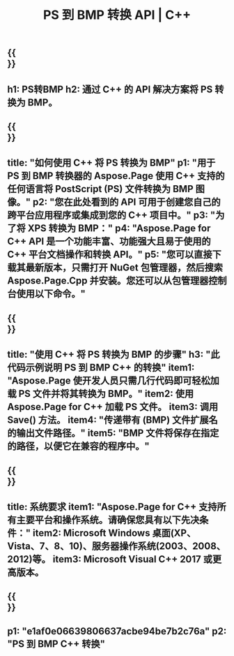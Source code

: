 ﻿---
translation: true
template: /_templates/_conversion-child-cpp.md
title: PS 到 BMP 转换 API | C++
url: /cpp/conversion/ps-to-bmp/
description: Aspose.Page 为 C++ API 解决方案提供的 PS 到 BMP 转换。适用于 Windows 32 位、Windows 64 位和 Linux 64 位的 C++ 运行时环境。
informat: PS
outformat: BMP
otherformats: XPS EPS
---

{{<section banner>}}
---
h1: PS转BMP
h2: 通过 C++ 的 API 解决方案将 PS 转换为 BMP。
---

{{<section overview>}}
---
title: "如何使用 C++ 将 PS 转换为 BMP"
p1: "用于 PS 到 BMP 转换器的 Aspose.Page 使用 C++ 支持的任何语言将 PostScript (PS) 文件转换为 BMP 图像。"
p2: "您在此处看到的 API 可用于创建您自己的跨平台应用程序或集成到您的 C++ 项目中。"
p3: "为了将 XPS 转换为 BMP："
p4: "Aspose.Page for C++ API 是一个功能丰富、功能强大且易于使用的 C++ 平台文档操作和转换 API。"
p5: "您可以直接下载其最新版本，只需打开 NuGet 包管理器，然后搜索 Aspose.Page.Cpp 并安装。您还可以从包管理器控制台使用以下命令。"
---

{{<section feature1>}}
---
title: "使用 C++ 将 PS 转换为 BMP 的步骤"
h3: "此代码示例说明 PS 到 BMP C++ 的转换"
item1: "Aspose.Page 使开发人员只需几行代码即可轻松加载 PS 文件并将其转换为 BMP。"
item2: 使用 Aspose.Page for C++ 加载 PS 文件。
item3: 调用 Save() 方法。
item4: "传递带有 (BMP) 文件扩展名的输出文件路径。"
item5: "BMP 文件将保存在指定的路径，以便它在兼容的程序中。"
---

{{<section feature2>}}
---
title: 系统要求
item1: "Aspose.Page for C++ 支持所有主要平台和操作系统。请确保您具有以下先决条件："
item2: Microsoft Windows 桌面(XP、Vista、7、8、10)、服务器操作系统(2003、2008、2012)等。
item3: Microsoft Visual C++ 2017 或更高版本。
---

{{<section gist>}}
---
p1: "e1af0e06639806637acbe94be7b2c76a"
p2: "PS 到 BMP C++ 转换"
---
